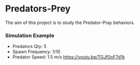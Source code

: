 # Predators-Prey 
The aim of this project is to study the Predator-Pray behaviors.

### Simulation Example
* Predators Qty: 5
* Spawn Frequency: 1/10
* Predator Speed: 1.5 m/s
https://youtu.be/TGJf0oF7d1k
